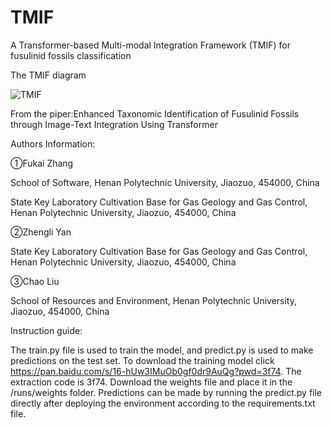 # TMIF
A Transformer-based Multi-modal Integration Framework (TMIF) for fusulinid fossils classification


The TMIF diagram

![TMIF](https://github.com/xiaoyantxx/TMIF/assets/154036426/7682d6df-b88c-4105-b214-d6ea325f320d)


From the piper:Enhanced Taxonomic Identification of Fusulinid Fossils through Image-Text Integration Using Transformer


Authors Information:

①Fukai Zhang

School of Software, Henan Polytechnic University, Jiaozuo, 454000, China

State Key Laboratory Cultivation Base for Gas Geology and Gas Control, Henan Polytechnic University, Jiaozuo, 454000, China

②Zhengli Yan

State Key Laboratory Cultivation Base for Gas Geology and Gas Control, Henan Polytechnic University, Jiaozuo, 454000, China

③Chao Liu

School of Resources and Environment, Henan Polytechnic University, Jiaozuo, 454000, China


Instruction guide:

The train.py file is used to train the model, and predict.py is used to make predictions on the test set. To download the training model click https://pan.baidu.com/s/16-hUw3IMuOb0gf0dr9AuQg?pwd=3f74. The extraction code is 3f74. Download the weights file and place it in the /runs/weights folder. Predictions can be made by running the predict.py file directly after deploying the environment according to the requirements.txt file.
